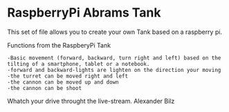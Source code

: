 RaspberryPi Abrams Tank
=======================

This set of file allows you to create your own Tank based on a raspberry pi.

Functions from the RaspberyPi Tank

	-Basic movement (forward, backward, turn right and left) based on the tilting of a smartphone, tablet or a notebook.
	-forward and backward-lights are lighten on the direction your moving
	-the turret can be moved right and left
	-the cannon can be moved up and down
	-the cannon can be shoot

Whatch your drive throught the live-stream.
Alexander Bilz